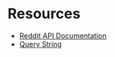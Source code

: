 # Resources
* [Reddit API Documentation](https://www.reddit.com/dev/api/)
* [Query String](https://en.wikipedia.org/wiki/Query_string)